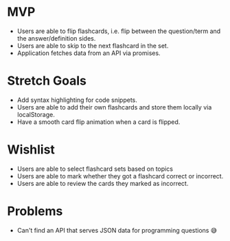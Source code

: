 # MVP
- Users are able to flip flashcards, i.e. flip between the question/term and the answer/definition sides.
- Users are able to skip to the next flashcard in the set.
- Application fetches data from an API via promises.

# Stretch Goals
- Add syntax highlighting for code snippets.
- Users are able to add their own flashcards and store them locally via localStorage.
- Have a smooth card flip animation when a card is flipped.


# Wishlist
- Users are able to select flashcard sets based on topics
- Users are able to mark whether they got a flashcard correct or incorrect.
- Users are able to review the cards they marked as incorrect.

# Problems
- Can't find an API that serves JSON data for programming questions 😅